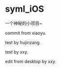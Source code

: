 syml_iOS
========
一个神秘的小项目~

commit from xiaoyu.


test by hujinzang.

test by xxy.

edit from desktop by xxy.

